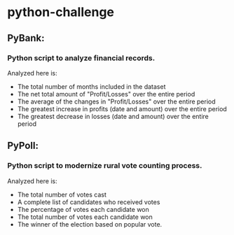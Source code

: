# python-challenge

## PyBank: ##  
  ### Python script to analyze financial records.
  Analyzed here is:
   * The total number of months included in the dataset
   * The net total amount of "Profit/Losses" over the entire period
   * The average of the changes in "Profit/Losses" over the entire period
   * The greatest increase in profits (date and amount) over the entire period
   * The greatest decrease in losses (date and amount) over the entire period
   
   
## PyPoll: ##  
  ### Python script to modernize rural vote counting process. 
  Analyzed here is:
   * The total number of votes cast
   * A complete list of candidates who received votes
   * The percentage of votes each candidate won
   * The total number of votes each candidate won
   * The winner of the election based on popular vote.
